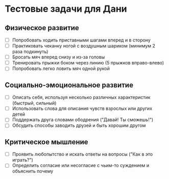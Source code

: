 # Тестовые задачи для Дани

## Физическое развитие
- [ ] Попробовать ходить приставными шагами вперед и в сторону
- [ ] Практиковать чеканку ногой с воздушным шариком (минимум 2 раза подкинуть)
- [ ] Бросать мяч вперед снизу и из-за головы
- [ ] Тренировать прыжки боком через линию (5 прыжков вправо-влево)
- [ ] Попробовать легко ловить мяч одной рукой

## Социально-эмоциональное развитие
- [ ] Описать себя, используя несколько различных характеристик (быстрый, сильный)
- [ ] Использовать слова для описания чувств взрослых или других детей
- [ ] Поддержать друга словами ободрения ("Давай! Ты сможешь!")
- [ ] Обсудить способы заводить друзей и быть хорошим другом

## Критическое мышление
- [ ] Проявить любопытство и искать ответы на вопросы ("Как в это играть?")
- [ ] Определить согласие или несогласие с чьим-то суждением и объяснить почему